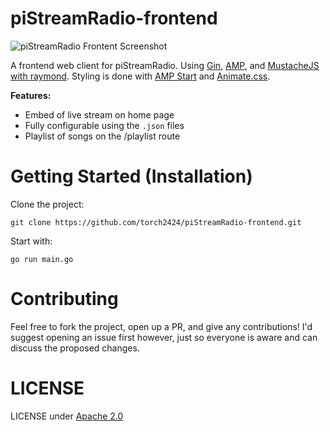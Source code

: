 # piStreamRadio-frontend

![piStreamRadio Frontent Screenshot](https://files.aaronthedev.com/$/5xdkp)

A frontend web client for piStreamRadio. Using [Gin](https://github.com/gin-gonic/gin), [AMP](https://github.com/ampproject/amphtml), and [MustacheJS with raymond](https://github.com/aymerick/raymond). Styling is done with [AMP Start](https://www.ampstart.com/) and [Animate.css](https://daneden.github.io/animate.css/).

**Features:**
* Embed of live stream on home page
* Fully configurable using the `.json` files
* Playlist of songs on the /playlist route

# Getting Started (Installation)

Clone the project:

```
git clone https://github.com/torch2424/piStreamRadio-frontend.git
```

Start with:

```
go run main.go
```

# Contributing

Feel free to fork the project, open up a PR, and give any contributions! I'd suggest opening an issue first however, just so everyone is aware and can discuss the proposed changes.

# LICENSE

LICENSE under [Apache 2.0](https://choosealicense.com/licenses/apache-2.0/)

